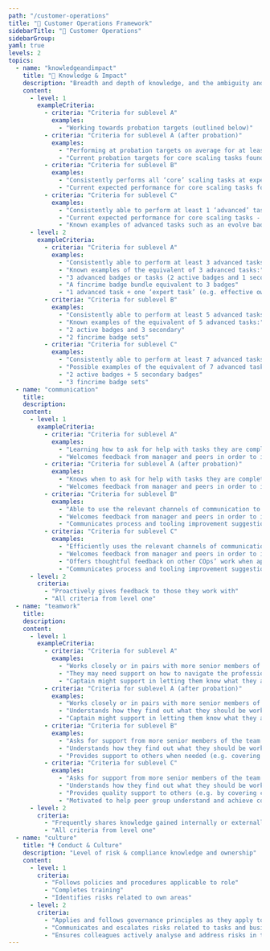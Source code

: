 ```yaml
---
path: "/customer-operations"
title: "💬️ Customer Operations Framework"
sidebarTitle: "💬️ Customer Operations"
sidebarGroup:
yaml: true
levels: 2
topics:
  - name: "knowledgeandimpact"
    title: "🧠 Knowledge & Impact"
    description: "Breadth and depth of knowledge, and the ambiguity and impact of their work"
    content:
      - level: 1
        exampleCriteria:
          - criteria: "Criteria for sublevel A"
            examples:
              - "Working towards probation targets (outlined below)"
          - criteria: "Criteria for sublevel A (after probation)"
            examples:
              - "Performing at probation targets on average for at least 2 weeks and working towards expected standards for 1b COp."
              - "Current probation targets for core scaling tasks found on Notion"
          - criteria: "Criteria for sublevel B"
            examples:
              - "Consistently performs all ‘core’ scaling tasks at expected standards"
              - "Current expected performance for core scaling tasks found on Notion"
          - criteria: "Criteria for sublevel C"
            examples:
              - "Consistently able to perform at least 1 ‘advanced’ task at expected standards, whilst maintaining performance in all ‘core’ scaling tasks."
              - "Current expected performance for core scaling tasks - found on Notion"
              - "Known examples of advanced tasks such as an evolve badge or activity leading"
      - level: 2
        exampleCriteria:
          - criteria: "Criteria for sublevel A"
            examples:
              - "Consistently able to perform at least 3 advanced tasks (or equivalent) at expected standards, whilst maintaining performance in all ‘core’ scaling tasks"
              - "Known examples of the equivalent of 3 advanced tasks:"
              - "3 advanced badges or tasks (2 active badges and 1 secondary)"
              - "A fincrime badge bundle equivalent to 3 badges"
              - "1 advanced task + one ‘expert task’ (e.g. effective ownership of an evolve badge)"
          - criteria: "Criteria for sublevel B"
            examples:
              - "Consistently able to perform at least 5 advanced tasks (or equivalent) at expected standards whilst maintaining performance in all ‘core’ scaling tasks"
              - "Known examples of the equivalent of 5 advanced tasks:"
              - "2 active badges and 3 secondary"
              - "2 fincrime badge sets"
          - criteria: "Criteria for sublevel C"
            examples:
              - "Consistently able to perform at least 7 advanced tasks (or equivalent) at expected standards, whilst maintaining performance in all ‘core’ scaling tasks"
              - "Possible examples of the equivalent of 7 advanced tasks:"
              - "2 active badges + 5 secondary badges"
              - "3 fincrime badge sets"
  - name: "communication"
    title:
    description:
    content:
      - level: 1
        exampleCriteria:
          - criteria: "Criteria for sublevel A"
            examples:
              - "Learning how to ask for help with tasks they are completing"
              - "Welcomes feedback from manager and peers in order to improve work"
          - criteria: "Criteria for sublevel A (after probation)"
            examples:
              - "Knows when to ask for help with tasks they are completing "
              - "Welcomes feedback from manager and peers in order to improve work"
          - criteria: "Criteria for sublevel B"
            examples:
              - "Able to use the relevant channels of communication to get help with solving tasks"
              - "Welcomes feedback from manager and peers in order to improve work"
              - "Communicates process and tooling improvement suggestions to relevant teams when needed"
          - criteria: "Criteria for sublevel C"
            examples:
              - "Efficiently uses the relevant channels of communication to get help with solving tasks"
              - "Welcomes feedback from manager and peers in order to improve work"
              - "Offers thoughtful feedback on other COps’ work when appropriate "
              - "Communicates process and tooling improvement suggestions to relevant teams when needed"
      - level: 2
        criteria:
          - "Proactively gives feedback to those they work with"
          - "All criteria from level one"
  - name: "teamwork"
    title:
    description:
    content:
      - level: 1
        exampleCriteria:
          - criteria: "Criteria for sublevel A"
            examples:
              - "Works closely or in pairs with more senior members of the team when facing tasks for the first time"
              - "They may need support on how to navigate the professional environment"
              - "Captain might support in letting them know what they are working on"
          - criteria: "Criteria for sublevel A (after probation)"
            examples:
              - "Works closely or in pairs with more senior members of the team when facing tasks for the first time"
              - "Understands how they find out what they should be working on"
              - "Captain might support in letting them know what they are working on"
          - criteria: "Criteria for sublevel B"
            examples:
              - "Asks for support from more senior members of the team when facing tasks for the first time"
              - "Understands how they find out what they should be working on"
              - "Provides support to others when needed (e.g. covering cops-queries or buddying)"
          - criteria: "Criteria for sublevel C"
            examples:
              - "Asks for support from more senior members of the team when facing tasks for the first time"
              - "Understands how they find out what they should be working on and will reliably highlight if any issues in that area"
              - "Provides quality support to others (e.g. by covering cops-queries or buddying) with helpful and supportive tone"
              - "Motivated to help peer group understand and achieve company goals, and uses appropriate forums to raise concerns"
      - level: 2
        criteria:
          - "Frequently shares knowledge gained internally or externally (previous role/reading)"
          - "All criteria from level one"
  - name: "culture"
    title: "🕴️ Conduct & Culture"
    description: "Level of risk & compliance knowledge and ownership"
    content:
      - level: 1
        criteria:
          - "Follows policies and procedures applicable to role"
          - "Completes training"
          - "Identifies risks related to own areas"
      - level: 2
        criteria:
          - "Applies and follows governance principles as they apply to role"
          - "Communicates and escalates risks related to tasks and business area"
          - "Ensures colleagues actively analyse and address risks in their area"
---
```

